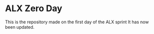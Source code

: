 # ALX Zero Day
This is the repository made on the first day of the ALX sprint 
It has now been updated.
